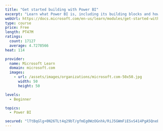 ```yaml
---
title: "Get started building with Power BI"
excerpt: "Learn what Power BI is, including its building blocks and how they work together."
webUrl: https://docs.microsoft.com/en-us/learn/modules/get-started-with-power-bi/
type: course
price: Free
length: PT47M
ratings:
  count: 17127
  average: 4.7278566
heat: 114

provider:
  name: Microsoft Learn
  domain: microsoft.com
  images:
    - url: /assets/images/organizations/microsoft.com-50x50.jpg
      width: 50
      height: 50

levels:
  - Beginner

topics:
  - Power BI

secured: "lTtBqGlg+0N26TLt4q29bT/gfmEg0WzOGnhk/RiJ5GWmFiESvS414PgA5QneBBJVUOxUQsCauDoifIslHm1SbKgeGuK5zbPVFDvU8ASxhxzJTPJ/XhqePmsTuGlaXmngxKhEzuE/oQgic0efNwSwJZbsISfoF3EPU4SDOWzCLBuL74fzuFJ+Bdx/T2b33IL4G12HfvhtzbkA584Q/qHkRax/uv5aC9cSkivl1IJbRo+oThOewL3zufNAxRfmTAOwTg8jM8dbYXiUO0pgNWTewO+ppQq1Wo4JSvdCT5koxvkQc9WzrvNLcXolVtRLJ2AS5dABVYc+pkIQrNP2B4/sS8hScKgTRZ9HlWHAIVnV1j5c2HpZQMQ7HS9G4VcK72P7eXKM+QfPOMj/gOseoWBLVo5n1VCGlUmUjFNzHDTTDAYBw74L+gohhqzE5+QSoN9v;CPJdkMGD9JuWefISqC5I4g=="
---
```


